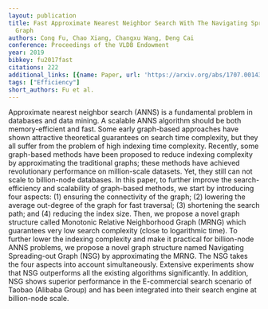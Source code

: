 ```yaml
---
layout: publication
title: Fast Approximate Nearest Neighbor Search With The Navigating Spreading-out
  Graph
authors: Cong Fu, Chao Xiang, Changxu Wang, Deng Cai
conference: Proceedings of the VLDB Endowment
year: 2019
bibkey: fu2017fast
citations: 222
additional_links: [{name: Paper, url: 'https://arxiv.org/abs/1707.00143'}]
tags: ["Efficiency"]
short_authors: Fu et al.
---
```

Approximate nearest neighbor search (ANNS) is a fundamental problem in databases and data mining. A scalable ANNS algorithm should be both memory-efficient and fast. Some early graph-based approaches have shown attractive theoretical guarantees on search time complexity, but they all suffer from the problem of high indexing time complexity. Recently, some graph-based methods have been proposed to reduce indexing complexity by approximating the traditional graphs; these methods have achieved revolutionary performance on million-scale datasets. Yet, they still can not scale to billion-node databases. In this paper, to further improve the search-efficiency and scalability of graph-based methods, we start by introducing four aspects: (1) ensuring the connectivity of the graph; (2) lowering the average out-degree of the graph for fast traversal; (3) shortening the search path; and (4) reducing the index size. Then, we propose a novel graph structure called Monotonic Relative Neighborhood Graph (MRNG) which guarantees very low search complexity (close to logarithmic time). To further lower the indexing complexity and make it practical for billion-node ANNS problems, we propose a novel graph structure named Navigating Spreading-out Graph (NSG) by approximating the MRNG. The NSG takes the four aspects into account simultaneously. Extensive experiments show that NSG outperforms all the existing algorithms significantly. In addition, NSG shows superior performance in the E-commercial search scenario of Taobao (Alibaba Group) and has been integrated into their search engine at billion-node scale.